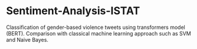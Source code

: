 # Sentiment-Analysis-ISTAT
Classification of gender-based violence tweets using transformers model (BERT). Comparison with classical machine learning approach such as SVM and Naive Bayes.

